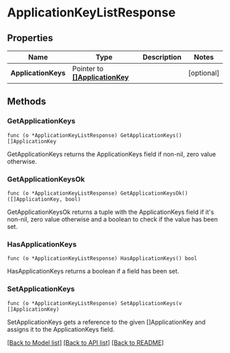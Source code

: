 # ApplicationKeyListResponse

## Properties

Name | Type | Description | Notes
------------ | ------------- | ------------- | -------------
**ApplicationKeys** | Pointer to [**[]ApplicationKey**](ApplicationKey.md) |  | [optional] 

## Methods

### GetApplicationKeys

`func (o *ApplicationKeyListResponse) GetApplicationKeys() []ApplicationKey`

GetApplicationKeys returns the ApplicationKeys field if non-nil, zero value otherwise.

### GetApplicationKeysOk

`func (o *ApplicationKeyListResponse) GetApplicationKeysOk() ([]ApplicationKey, bool)`

GetApplicationKeysOk returns a tuple with the ApplicationKeys field if it's non-nil, zero value otherwise
and a boolean to check if the value has been set.

### HasApplicationKeys

`func (o *ApplicationKeyListResponse) HasApplicationKeys() bool`

HasApplicationKeys returns a boolean if a field has been set.

### SetApplicationKeys

`func (o *ApplicationKeyListResponse) SetApplicationKeys(v []ApplicationKey)`

SetApplicationKeys gets a reference to the given []ApplicationKey and assigns it to the ApplicationKeys field.


[[Back to Model list]](../README.md#documentation-for-models) [[Back to API list]](../README.md#documentation-for-api-endpoints) [[Back to README]](../README.md)



